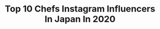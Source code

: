 ---
title: Top 10 Chefs Instagram Influencers In Japan In 2020
description: >-
  Find top chefs Instagram influencers in Japan in 2020. Most popular hashtags: #repost #japan #chefgino #wonk.
platform: Instagram
profiles:
  - username: "feodor_kiselev"
    fullname: >-
      Feodor Kiselev
    location: "Japan"
    followers: 26958
    engagement: 2353
    commentsToLikes: 0.056554
    id: ck5zkqc7sjyov0i149ve6ew4c
    verified: false
    hashtags: "#kawaiiaesthetic, #harajukufashion, #alternativestyle, #harajukustyle"
  - username: "kellymisawa"
    fullname: >-
      Kelly Misawa | Wellness
    location: "Japan"
    followers: 57495
    engagement: 268
    commentsToLikes: 0.032510
    id: ck55n669b5kgr0i112ceoz4ln
    verified: false
    hashtags: "#sanairesort, #vitamixjapan, #comingsoon, #happysunday"
  - username: "eliseaki"
    fullname: >-
      Erina❤️
    location: "Japan"
    followers: 47374
    engagement: 225
    commentsToLikes: 0.064133
    id: ck14gnwnm65x80i191m1khzme
    verified: false
    hashtags: "#tokyoeats, #bestboyfriendever, #mexican, #mexi"
  - username: "zakirs_sushi"
    fullname: >-
      Zakir Yusifov
    location: "Japan"
    followers: 30524
    engagement: 735
    commentsToLikes: 0.006610
    id: ck13c1bvty4zz0i19jo4biyis
    verified: false
    hashtags: ""
  - username: "chefhasankarabazar"
    fullname: >-
      Hasan Karabazar
    location: "Japan"
    followers: 32573
    engagement: 139
    commentsToLikes: 0.032418
    id: ck15td8sshj8d0i193z4zjx2l
    verified: false
    hashtags: "#rollingwithpassion, #like, #japan, #kaensushi"
  - username: "chefgino"
    fullname: >-
      𝙂𝙄𝙉𝙊 𝙂𝙊𝙉𝙕𝘼𝙇𝙀𝙕
    location: "Japan"
    followers: 38082
    engagement: 93
    commentsToLikes: 0.022895
    id: ck5hmr4kxmgyu0i11tg93b6h1
    verified: true
    hashtags: "#chefgino, #culinary, #daddysgirl, #ginonggala"
  - username: "yuichi.goto"
    fullname: >-
      yuichi goto
    location: "Japan"
    followers: 13934
    engagement: 523
    commentsToLikes: 0.005241
    id: ck55q963bcco50i112ot84qox
    verified: false
    hashtags: "#keitamaruyama, #strawberrycake, #bluebottlecoffee, #keitamaruyama"
  - username: "takeshishibata"
    fullname: >-
      🇯🇵Takeshi SHIBATA🇯🇵
    location: "Japan"
    followers: 6047
    engagement: 313
    commentsToLikes: 0.006950
    id: ck6uf2zicukkh0j71f44gsdxd
    verified: false
    hashtags: "#matcha, #thankyou, #thonglorcafe, #japan"
  - username: "nikinakayama"
    fullname: >-
      Niki Nakayama
    location: "Japan"
    followers: 13480
    engagement: 591
    commentsToLikes: 0.022010
    id: ck5pw5j9nl7f10i11r8bi8mad
    verified: false
    hashtags: "#repost, #gastronomia, #kyoto, #toosmalltofail"
  - username: "kentwits"
    fullname: >-
      Kento Nagatsuka
    location: "Japan"
    followers: 10972
    engagement: 924
    commentsToLikes: 0.010443
    id: ck14it73jh1qv0i19bkd2xj96
    verified: true
    hashtags: "#bambi, #wonksplayhouse, #yaseicollective, #acidman"
---